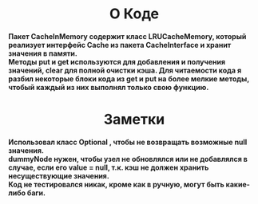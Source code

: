 <h1 align="center">О Коде</h1>
<h4>Пакет CacheInMemory содержит класс LRUCacheMemory, который реализует интерфейс Cache из пакета CacheInterface и хранит значения в памяти.<br/>
Методы put и get используются для добавления и получения значений, clear для полной очистки кэша.
Для читаемости кода я разбил некоторые блоки кода из get и put на более мелкие методы, чтобый каждый из них выполнял только свою функцию.</h4>
<h1 align="center"> Заметки </h1>
<h4>Использовал класс Optional , чтобы не возвращать возможные null значения.<br/>
dummyNode нужен, чтобы узел не обновлялся или не добавлялся в случае, если его value = null, т.к. кэш не должен хранить несуществующие значения.<br/>
Код не тестировался никак, кроме как в ручную, могут быть какие-либо баги.</h4>
